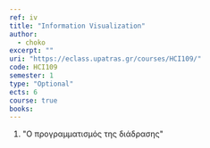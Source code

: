 ```yaml
---
ref: iv
title: "Information Visualization"
author: 
  - choko
excerpt: ""
uri: "https://eclass.upatras.gr/courses/HCI109/"
code: HCI109
semester: 1
type: "Optional"
ects: 6
course: true
books: 
---
```

1. "Ο προγραμματισμός της διάδρασης"
